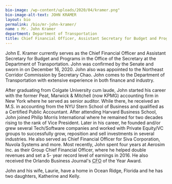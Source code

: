 ```yaml
---
bio-image: /wp-content/uploads/2020/04/kramer.png"
bio-image-alt-text: JOHN KRAMER
layout: bio
permalink: /bio/mr-john-kramer/
name : Mr. John Kramer
department: Department of Transportation
title: Chief Financial Officer, Assistant Secretary for Budget and Programs
---
```


John E. Kramer currently serves as the Chief Financial Officer and Assistant Secretary for Budget and Programs in the Office of the Secretary at the Department of Transportation. John was confirmed by the Senate and sworn in on December 16, 2020. John also was appointed to the Northeast Corridor Commission by Secretary Chao. John comes to the Department of Transportation with extensive experience in both finance and industry.

After graduating from Colgate University cum laude, John started his career with the former Peat, Marwick & Mitchell (now KPMG) accounting firm in New York where he served as senior auditor.  While there, he received an M.S. in accounting from the NYU Stern School of Business and qualified as a Certified Public Accountant.  After attending Harvard Business School, John joined Philip Morris International where he remained for two decades rising to the rank of Vice President.  Later in his career, he founded and/or grew several Tech/Software companies and worked with Private Equity/VC groups to successfully grow, reposition and sell investments in several industries. He also served as Chief Financial Officer for Siva Corporation, Nuvola Systems and more. Most recently, John spent four years at Aerosim Inc. as their Group Chief Financial Officer, where he helped double revenues and set a 5- year record level of earnings in 2016. He also received the Orlando Business Journal's <abbr title="Chief Financial Officer">CFO</abbr> of the Year Award.

John and his wife, Laurie, have a home in Ocean Ridge, Florida and he has two daughters, Katherine and Kelly.
